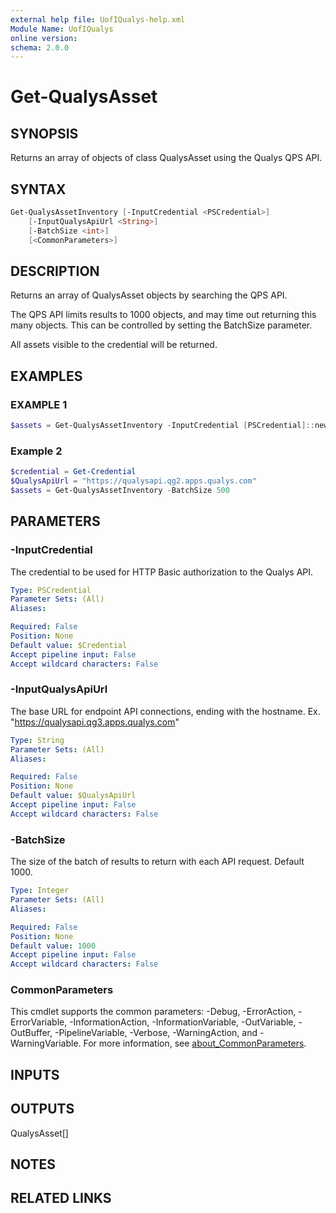 ```yaml
---
external help file: UofIQualys-help.xml
Module Name: UofIQualys
online version:
schema: 2.0.0
---
```


# Get-QualysAsset

## SYNOPSIS

Returns an array of objects of class QualysAsset using the Qualys QPS API.

## SYNTAX

```powershell
Get-QualysAssetInventory [-InputCredential <PSCredential>]
    [-InputQualysApiUrl <String>]
    [-BatchSize <int>]
    [<CommonParameters>]
```

## DESCRIPTION

Returns an array of QualysAsset objects by searching the QPS API.

The QPS API limits results to 1000 objects, and may time out returning this many objects. This can be controlled by setting the BatchSize parameter.

All assets visible to the credential will be returned.

## EXAMPLES

### EXAMPLE 1

```powershell
$assets = Get-QualysAssetInventory -InputCredential [PSCredential]::new("qapiuser", (Get-AzKeyVaultSecret -VaultName "MyAzKeyVault" -Name "qualys-password").SecretValue) -InputQualysApiUrl "https://qualysapi.qg2.apps.qualys.com"
```

### Example 2

```powershell
$credential = Get-Credential
$QualysApiUrl = "https://qualysapi.qg2.apps.qualys.com"
$assets = Get-QualysAssetInventory -BatchSize 500
```

## PARAMETERS

### -InputCredential

The credential to be used for HTTP Basic authorization to the Qualys API.

```yaml
Type: PSCredential
Parameter Sets: (All)
Aliases:

Required: False
Position: None
Default value: $Credential
Accept pipeline input: False
Accept wildcard characters: False
```

### -InputQualysApiUrl

The base URL for endpoint API connections, ending with the hostname. Ex. "<https://qualysapi.qg3.apps.qualys.com>"

```yaml
Type: String
Parameter Sets: (All)
Aliases:

Required: False
Position: None
Default value: $QualysApiUrl
Accept pipeline input: False
Accept wildcard characters: False
```

### -BatchSize

The size of the batch of results to return with each API request. Default 1000.

```yaml
Type: Integer
Parameter Sets: (All)
Aliases:

Required: False
Position: None
Default value: 1000
Accept pipeline input: False
Accept wildcard characters: False
```

### CommonParameters

This cmdlet supports the common parameters: -Debug, -ErrorAction, -ErrorVariable, -InformationAction, -InformationVariable, -OutVariable, -OutBuffer, -PipelineVariable, -Verbose, -WarningAction, and -WarningVariable. For more information, see [about_CommonParameters](http://go.microsoft.com/fwlink/?LinkID=113216).

## INPUTS

## OUTPUTS

QualysAsset[]

## NOTES

## RELATED LINKS
